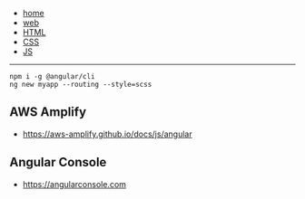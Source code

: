 - [home](/index.md)
- [web](/web.md)
- [HTML](/web-html.md)
- [CSS](/web-css.md)
- [JS](/web-js.md)
---
```
npm i -g @angular/cli
ng new myapp --routing --style=scss
```

## AWS Amplify
- https://aws-amplify.github.io/docs/js/angular

## Angular Console
- https://angularconsole.com
